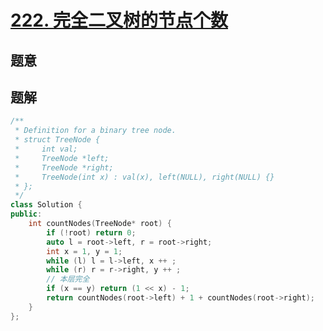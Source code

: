 #  [222. 完全二叉树的节点个数](https://leetcode-cn.com/problems/count-complete-tree-nodes/)

## 题意



## 题解



```c++
/**
 * Definition for a binary tree node.
 * struct TreeNode {
 *     int val;
 *     TreeNode *left;
 *     TreeNode *right;
 *     TreeNode(int x) : val(x), left(NULL), right(NULL) {}
 * };
 */
class Solution {
public:
    int countNodes(TreeNode* root) {
        if (!root) return 0;
        auto l = root->left, r = root->right;
        int x = 1, y = 1;
        while (l) l = l->left, x ++ ;
        while (r) r = r->right, y ++ ;
        // 本层完全
        if (x == y) return (1 << x) - 1;
        return countNodes(root->left) + 1 + countNodes(root->right);
    }
};
```



```python3

```

